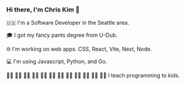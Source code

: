 ### Hi there, I'm Chris Kim 👋

🇺🇸 I'm a Software Developer in the Seattle area. 

🎓 I got my fancy pants degree from U-Dub. 

🌐 I'm working on web apps. CSS, React, Vite, Next, Node. 

💻 I'm using Javascript, Python, and Go.

 👧🏾 👧🏻 🧒🏾 🧒🏻 🧒🏼 🧒🏻 🧒🏿 👦🏽 👦🏻 👦🏿 👧🏽 👧🏻  I teach programming to kids. 

<!--
**Chrisk1905/Chrisk1905** is a ✨ _special_ ✨ repository because its `README.md` (this file) appears on your GitHub profile.

Here are some ideas to get you started:

- 🔭 I’m currently working on ...
- 🌱 I’m currently learning ...
- 👯 I’m looking to collaborate on ...
- 🤔 I’m looking for help with ...
- 💬 Ask me about ...
- 📫 How to reach me: ...
- 😄 Pronouns: ...
- ⚡ Fun fact: ...
-->
